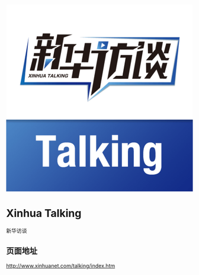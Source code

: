 ![project.logo.png](project/project.logo.png)

# Xinhua Talking

新华访谈

## 页面地址

<http://www.xinhuanet.com/talking/index.htm>
